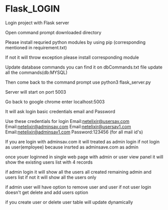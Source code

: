 # Flask_LOGIN
Login project with Flask server




Open command prompt downloaded directory

Please install requried python modules by using pip (corresponding mentioned in requirement.txt)

If not it will throw exception please install corresponding module

Update database commands you can find it on dbCommands.txt file update all the commands(db:MYSQL) 

Then come back to the command prompt use python3 flask_server.py

Server will start on port 5003

Go back to google chrome enter localhost:5003

It will ask login basic credentials email and Password

Use these credentials for login
	Email:netelixir@usersav.com
	Email:netelixir@adminsav.com
	Email:netelixir@usersav1.com
	Email:netelixir@adminsav1.com
Password:123456 (for all mail id's)

If you are login with adminsav.com it will treated as admin login if not login as user(employee) because insrted  as adminsave.com as admin

once youer loginned in single web page with admin or user view panel it will show the existing users list with 4 records

if admin login it will show all the users all created remaining admin and users list if not it will show all the users only

if admin user will have option to remove user and user if not user login doesn't  get delete and add users option

if you create user or delete user table will update dynamically
